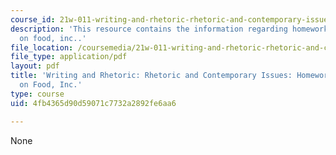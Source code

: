 ```yaml
---
course_id: 21w-011-writing-and-rhetoric-rhetoric-and-contemporary-issues-fall-2015
description: 'This resource contains the information regarding homework 9: questions
  on food, inc..'
file_location: /coursemedia/21w-011-writing-and-rhetoric-rhetoric-and-contemporary-issues-fall-2015/4fb4365d90d59071c7732a2892fe6aa6_MIT21W_011F15_HW9.pdf
file_type: application/pdf
layout: pdf
title: 'Writing and Rhetoric: Rhetoric and Contemporary Issues: Homework 9: Questions
  on Food, Inc.'
type: course
uid: 4fb4365d90d59071c7732a2892fe6aa6

---
```

None